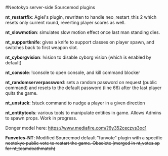 #Neotokyo server-side Sourcemod plugins

**nt_restartfix**: Agiel's plugin, rewritten to handle neo_restart_this 2 which resets only current round, reverting player scores as well.

**nt_slowmotion**: simulates slow motion effect once last man standing dies.

**nt_supportknife**: gives a knife to support classes on player spawn, and switches back to first weapon slot.

**nt_cyborgvision**: !vision to disable cyborg vision (which is enabled by default)

**nt_console**: !console to open console, and kill command blocker

**nt_randomserverpassword**: sets a random password on request (public command) and resets to the default password (line 66) after the last player quits the game.

**nt_unstuck**: !stuck command to nudge a player in a given direction

**nt_entitytools**: various tools to manipulate entities in game. Allows Admins to spawn props. Work in progress.

Donger model here: https://www.mediafire.com/?6y352ceczvs3oc1

~~**Funvotes-NT**: Modified Sourcemod default "funvote" plugin with a specific neotokyo public vote to restart the game. Obsolete (merged in nt_votes.sp for nt_teamdeathmatch)~~
